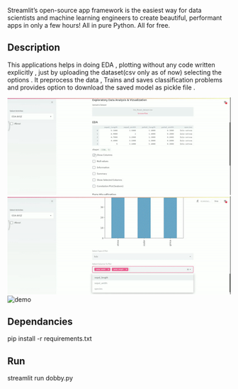 Streamlit’s open-source app framework is the easiest way for data scientists and machine learning engineers to create beautiful, performant apps in only a few hours!  All in pure Python. All for free.

## Description
This applications helps in doing EDA , plotting  without any code written explicitly , just by uploading the dataset(csv only as of now) selecting the options .
It preprocess the data , Trains and saves classification problems and provides option to download the saved model as pickle file . 


![demo](gifs/1.gif)
![demo](gifs/2.gif)
![demo](gifs/3.gif)

## Dependancies

pip install -r requirements.txt

## Run
streamlit run dobby.py
